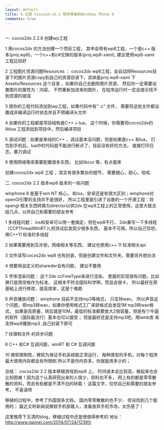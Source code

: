 ```yaml
---
layout: default
title: 6.记录-Cocos2d-x2.x 程序移植到Windows Phone 8
comments: true
---
```



##
一. cocos2dx 2.2.6 创建wp工程

1 用cocos2dx 的方法创建一个项目工程， 其中会带有wp8工程，一个是c++ 版本(proj.wp8)，一个c++和c#交换的版本(proj.wp8-xaml), 建议使用wp8-xaml 工程比较好

2 工程图片资源问题Resources ： 
cocos2dx wp8工程，会自动将Resources目录下的图片资源copy到自己的资源目录下，具体是proj.wp8-xaml 下Assets/Resources
这个目录 ，如果你自己去删除图片资源， 然后你一定需要设置图片的属性为：内容， 不然重新加进来的图片，
在程序运行时一定会提示找不到资源的错误 

3 把你的工程代码添加到wp工程，如果代码中有" .c" 文件， 需要将这些文件都设置成非编译运行时状态并且不预编译头文件

4 如果你的工程都是项目结构是C++ + lua， 这个时候，你需要将cocos2dx的liblua 工程添加到项目中，然后编译项目

5 调试问题：如果是单纯的C++ ，调试基本没问题，但是如果是c++ 和lua， 打包到手机后，lua中的代码就不能进行断点了，目前没有好的方法， 直接打印日志，暴力调试

6 使用网络等库需要配置很多东西， 比如libcur 等，有点蛋疼

创建cocos2dx wp8 工程 ，其实有很多繁杂的细节， 需要细心，耐心，哈哈. 

二.  cocos2dx 2.2 版本wp8 版本的一些问题

winphone 8 是基于win NT 核心， 和ios，安卓还是有很大区别；winphone对openGl引擎的支持并不是很好，
所以工程里面引进了谷歌的一个开源工程：将opengl 相关东西转换为director以供2dx
在wp8工程上的正常使用，这里大致总结几点，以供自己和需要的朋友参考

1 多线程问题： ios和安卓可以用一套搞定，但在wp8不行， 2dx重写一下多线程（CCPThreadWinRT.h,但测试后发现少很多东西，
基本不可用，所以自己写吧，用C++11 标准的多线程 

2 如果需要用到互斥锁，网络相关等东西， 建议也使用c++ 11 标准相关api 

3 文件读写cocos2dx wp8 也有封装，但是创建文件和文件夹，需要另外想办法

4 想要用自定义的shareder会有问题， 建议不要用

5 字体渲染问题： 这个2dx ccFreeType来进行渲染， 里面的实现很有问题，比如换行是用空格作为标准，
这根本不符合国际科学啊，而且会很卡， 所以最好在原基础上进行修改，提高效率，这是个难题

6 声音播放问题： winphone 目前不支持mp3等格式， 只支持wav。
所以声音这个问题，把mp3转wav，如果你使用格式工厂来转格式会发现1M mp3转wav格式，
如果是高质量，转后就是10M，最低的标准都要放大2倍容量，但是有个牛逼的软件（国际最流行）基本也可以接受；
但是最好还是支持mp3吧，用lamb库 来支持wp8播放mp3 ,自己封装下即可

7 纹理和文件 的异步问题

8 C++ 和C#  互调问题，winRT 和 C# 互调问题

10 微软限制性，微软为保证手机系统能正常运行， 每种类型的手机，对每个程序最大使用内存都会有所限制
所以不是你内存多，你就能用多少的； 

总结：
cocos2dx 2.2 版本移植游戏到wp8 上，     时间成本会比较高，做起来也会比较困难！因为这个认真研究出来的人很少，资料也不多，
网上有的都是零零散散的资料，而且有些都是不清不白的转载！ 这篇文字，仅供自己和需要的朋友参考， 不喜请喷

移植的过程中，参考了外国很多文档， 国内零零散散的也不少， 但没找到几个能用的；
最近又听新闻说微软手机部裁人，准备放弃手机市场，太伤感了！

这里推荐下玉清的blog，移植过程中还是很值得参考的
地址：http://www.ispinel.com/2014/07/24/12391/ 



